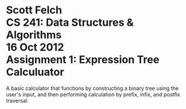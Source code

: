 Scott Felch<br>
CS 241: Data Structures & Algorithms<br>
16 Oct 2012<br>
Assignment 1: Expression Tree Calculuator<br>
==============

A basic calculator that functions by constructing a binary tree
using the user's input, and then performing calculation by 
prefix, infix, and postfix traversal. 